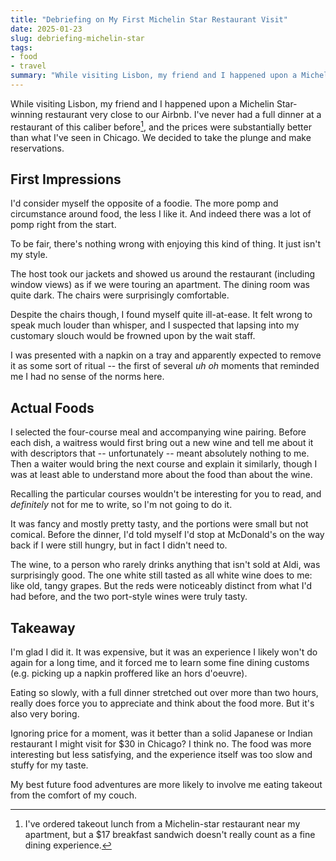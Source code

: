 ```yaml
---
title: "Debriefing on My First Michelin Star Restaurant Visit"
date: 2025-01-23
slug: debriefing-michelin-star
tags:
- food
- travel
summary: "While visiting Lisbon, my friend and I happened upon a Michelin Star-winning restaurant very close to our Airbnb.... We decided to take the plunge and make reservations."
---
```


While visiting Lisbon, my friend and I happened upon a Michelin Star-winning restaurant very close to our Airbnb.
I've never had a full dinner at a restaurant of this caliber before[^kasama-lunch], and the prices were substantially better than what I've seen in Chicago.
We decided to take the plunge and make reservations.

## First Impressions

I'd consider myself the opposite of a foodie.
The more pomp and circumstance around food, the less I like it.
And indeed there was a lot of pomp right from the start.

To be fair, there's nothing wrong with enjoying this kind of thing.
It just isn't my style.

The host took our jackets and showed us around the restaurant (including window views) as if we were touring an apartment.
The dining room was quite dark.
The chairs were surprisingly comfortable.

Despite the chairs though, I found myself quite ill-at-ease.
It felt wrong to speak much louder than whisper, and I suspected that lapsing into my customary slouch would be frowned upon by the wait staff.

I was presented with a napkin on a tray and apparently expected to remove it as some sort of ritual -- the first of several *uh oh* moments that reminded me I had no sense of the norms here.

## Actual Foods

I selected the four-course meal and accompanying wine pairing.
Before each dish, a waitress would first bring out a new wine and tell me about it with descriptors that -- unfortunately -- meant absolutely nothing to me.
Then a waiter would bring the next course and explain it similarly, though I was at least able to understand more about the food than about the wine.

Recalling the particular courses wouldn't be interesting for you to read, and *definitely* not for me to write, so I'm not going to do it.

It was fancy and mostly pretty tasty, and the portions were small but not comical.
Before the dinner, I'd told myself I'd stop at McDonald's on the way back if I were still hungry, but in fact I didn't need to.

The wine, to a person who rarely drinks anything that isn't sold at Aldi, was surprisingly good.
The one white still tasted as all white wine does to me: like old, tangy grapes.
But the reds were noticeably distinct from what I'd had before, and the two port-style wines were truly tasty.


## Takeaway

I'm glad I did it.
It was expensive, but it was an experience I likely won't do again for a long time, and it forced me to learn some fine dining customs (e.g. picking up a napkin proffered like an hors d'oeuvre).

Eating so slowly, with a full dinner stretched out over more than two hours, really does force you to appreciate and think about the food more.
But it's also very boring.

Ignoring price for a moment, was it better than a solid Japanese or Indian restaurant I might visit for $30 in Chicago?
I think no.
The food was more interesting but less satisfying, and the experience itself was too slow and stuffy for my taste.

My best future food adventures are more likely to involve me eating takeout from the comfort of my couch.

[^kasama-lunch]: I've ordered takeout lunch from a Michelin-star restaurant near my apartment, but a $17 breakfast sandwich doesn't really count as a fine dining experience.